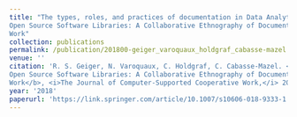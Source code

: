 ```yaml
---
title: "The types, roles, and practices of documentation in Data Analytics
Open Source Software Libraries: A Collaborative Ethnography of Documentation
Work"
collection: publications
permalink: /publication/201800-geiger_varoquaux_holdgraf_cabasse-mazel
venue: ''
citation: 'R. S. Geiger, N. Varoquaux, C. Holdgraf, C. Cabasse-Mazel. <b>The types, roles, and practices of documentation in Data Analytics
Open Source Software Libraries: A Collaborative Ethnography of Documentation
Work</b>, <i>The Journal of Computer-Supported Cooperative Work,</i> 2018'
year: '2018'
paperurl: 'https://link.springer.com/article/10.1007/s10606-018-9333-1'
---
```


